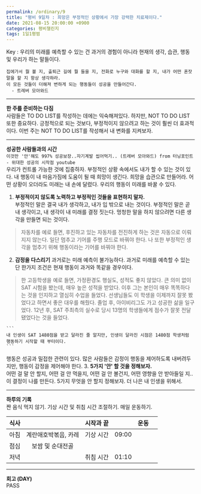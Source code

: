 ```yaml
---
permalink: /ordinary/9
title: "평비 9일차 : 희망은 부정적인 상황에서 가장 강력한 치료제이다."
date: 2021-08-15 20:00:00 +0900
categories: 평비챌린지
tags: 1일1평범
---  
```

Key : 우리의 미래를 예측할 수 있는 건 과거의 경험이 아니라 현재의 생각, 습관, 행동 및 우리가 하는 말들이다.
```
집에가서 뭘 볼 지, 출퇴근 길에 뭘 들을 지, 전화로 누구와 대화를 할 지, 내가 어떤 혼잣말을 할 지 항상 생각하라.
이 모든 것들이 더해져 변하게 되는 행동들이 성공을 만들어간다.
  - 트레버 모아와드
```

---
**한 주를 준비하는 다짐**  
사람들은 TO DO LIST를 작성하는 데에는 익숙해져있다. 하지만, NOT TO DO LIST 또한 중요하다. 긍정적으로 되는 것보다, 부정적이지 않으려고 하는 것이 훨씬 더 효과적이다. 이번 주는 NOT TO DO LIST를 작성해서 내 변화를 지켜보자.

---
**성공한 사람들과의 시간**  
`이것만 '안'해도 997% 성공보장..자기계발 씹어먹기.. (트레버 모아와드) from 터닝포인트 - 위대한 성공의 시작점 youtube`  
우리가 컨트롤 가능한 것에 집중하자. 부정적인 상황 속에서도 내가 할 수 있는 것이 있다. 내 행동이 내 마음가짐에 도움이 될 때 희망이 생긴다. 희망을 습관으로 만들어라. 어떤 상황이 오더라도 미래는 내 손에 달렸다. 우리의 행동이 미래를 바꿀 수 있다.
1. **부정적이지 않도록 노력하고 부정적인 것들을 표현하지 말자.**  
  부정적인 말은 결국 내가 생각하고, 내가 입 밖으로 내는 것이다. 부정적인 말은 곧 내 생각이고, 내 생각이 내 미래를 결정 짓는다. 멍청한 말을 하지 않으려면 다른 생각을 만들면 되는 것이다.  
  > 자동차를 예로 들면, 후진하고 있는 자동차를 전진하게 하는 것은 자동으로 이뤄지지 않는다. 일단 멈추고 기어를 주행 모드로 바꿔야 한다. 나 또한 부정적인 생각을 멈추기 위해 행동이라는 기어를 바꿔야 한다.

2. **감정을 다스리기**
  과거로는 미래 예측이 불가능하다. 과거로 미래를 예측할 수 있는 단 한가지 조건은 현재 행동이 과거와 똑같을 경우이다.
  > 한 고등학생을 예로 들면, 가정환경도 행실도, 성적도 좋지 않았다. 큰 의미 없이 SAT 시험을 봤는데, 매우 높은 성적을 받았다. 이후 그는 본인이 매우 똑똑하다는 것을 인지하고 열심히 수업을 들었다. 선생님들도 이 학생을 이제까지 잘못 봤었다고 하면서 좋은 대우를 해줬다. 졸업 후, 아이비리그도 가고 성공한 삶을 일구었다. 12년 후, SAT 주최측의 실수로 당시 13명의 학생들에게 점수가 잘못 전달됐었다는 것을 들었다.

    ```
    내 인생이 SAT 1480점을 받고 달라진 줄 알지만, 인생이 달라진 시점은 1480점 학생처럼 행동하기 시작할 때 부터이다.
    ```
  행동은 성공과 밀접한 관련이 있다. 많은 사람들은 감정이 행동을 제어하도록 내버려두지만, 행동이 감정을 제어해야 한다.
3. **5가지 '안' 할 것을 정해보자.**  
  어떤 걸 말 안 할지, 어떤 걸 안 먹을지, 어떤 걸 안 볼건지, 어떤 영향을 안 받아들일 지.. 이 결정이 나를 만든다. 5가지 무엇을 안 할지 정해보자. 더 나은 내 인생을 위해서.

---
**하루의 기록**  
짠 음식 먹지 않기. 기상 시간 및 취침 시간 조절하기. 매일 운동하기.  

| 식사 |  | 시작과 끝 |  | 운동 |  |
|:----:|:----:|:----:|:----:|:----:|:----:|
| 아침 | 계란애호박볶음, 카레 | 기상 시간 | 09:00 |  |  |
| 점심 | 보쌈 및 순대전골 |  |  |  |  |
| 저녁 |  | 취침 시간 | 01:10 |  |  |

---
**회고 (DAY)**  
PASS